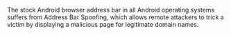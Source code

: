 The stock Android browser address bar in all Android operating systems suffers from Address Bar Spoofing, which allows remote attackers to trick a victim by displaying a malicious page for legitimate domain names.